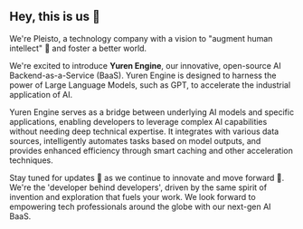 ## Hey, this is us 👋

We're Pleisto, a technology company with a vision to "augment human intellect" 🧠 and foster a better world.

We're excited to introduce **Yuren Engine**, our innovative, open-source AI Backend-as-a-Service (BaaS). Yuren Engine is designed to harness the power of Large Language Models, such as GPT, to accelerate the industrial application of AI.

Yuren Engine serves as a bridge between underlying AI models and specific applications, enabling developers to leverage complex AI capabilities without needing deep technical expertise. It integrates with various data sources, intelligently automates tasks based on model outputs, and provides enhanced efficiency through smart caching and other acceleration techniques.

Stay tuned for updates 📢 as we continue to innovate and move forward 🚀. We're the 'developer behind developers', driven by the same spirit of invention and exploration that fuels your work. We look forward to empowering tech professionals around the globe with our next-gen AI BaaS.
